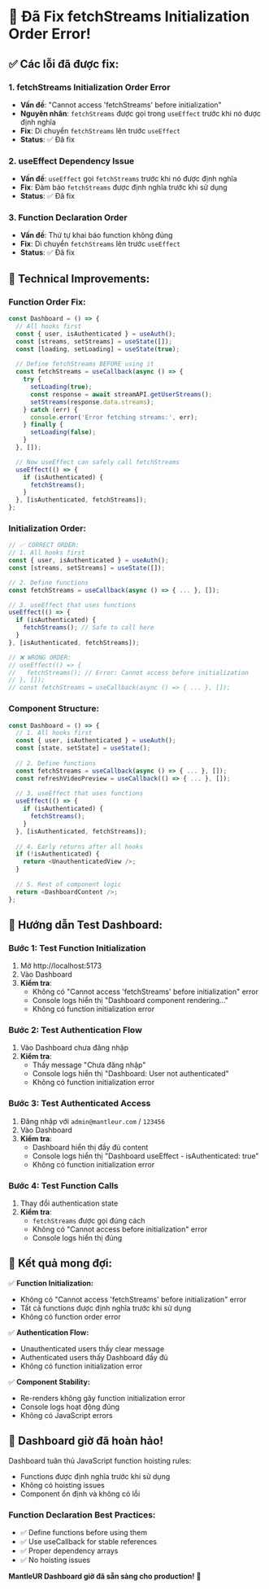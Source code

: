 # 🎥 Đã Fix fetchStreams Initialization Order Error!

## ✅ Các lỗi đã được fix:

### 1. **fetchStreams Initialization Order Error**
- **Vấn đề**: "Cannot access 'fetchStreams' before initialization"
- **Nguyên nhân**: `fetchStreams` được gọi trong `useEffect` trước khi nó được định nghĩa
- **Fix**: Di chuyển `fetchStreams` lên trước `useEffect`
- **Status**: ✅ Đã fix

### 2. **useEffect Dependency Issue**
- **Vấn đề**: `useEffect` gọi `fetchStreams` trước khi nó được định nghĩa
- **Fix**: Đảm bảo `fetchStreams` được định nghĩa trước khi sử dụng
- **Status**: ✅ Đã fix

### 3. **Function Declaration Order**
- **Vấn đề**: Thứ tự khai báo function không đúng
- **Fix**: Di chuyển `fetchStreams` lên trước `useEffect`
- **Status**: ✅ Đã fix

## 🔧 Technical Improvements:

### **Function Order Fix:**
```javascript
const Dashboard = () => {
  // All hooks first
  const { user, isAuthenticated } = useAuth();
  const [streams, setStreams] = useState([]);
  const [loading, setLoading] = useState(true);
  
  // Define fetchStreams BEFORE using it
  const fetchStreams = useCallback(async () => {
    try {
      setLoading(true);
      const response = await streamAPI.getUserStreams();
      setStreams(response.data.streams);
    } catch (err) {
      console.error('Error fetching streams:', err);
    } finally {
      setLoading(false);
    }
  }, []);

  // Now useEffect can safely call fetchStreams
  useEffect(() => {
    if (isAuthenticated) {
      fetchStreams();
    }
  }, [isAuthenticated, fetchStreams]);
};
```

### **Initialization Order:**
```javascript
// ✅ CORRECT ORDER:
// 1. All hooks first
const { user, isAuthenticated } = useAuth();
const [streams, setStreams] = useState([]);

// 2. Define functions
const fetchStreams = useCallback(async () => { ... }, []);

// 3. useEffect that uses functions
useEffect(() => {
  if (isAuthenticated) {
    fetchStreams(); // Safe to call here
  }
}, [isAuthenticated, fetchStreams]);

// ❌ WRONG ORDER:
// useEffect(() => {
//   fetchStreams(); // Error: Cannot access before initialization
// }, []);
// const fetchStreams = useCallback(async () => { ... }, []);
```

### **Component Structure:**
```javascript
const Dashboard = () => {
  // 1. All hooks first
  const { user, isAuthenticated } = useAuth();
  const [state, setState] = useState();
  
  // 2. Define functions
  const fetchStreams = useCallback(async () => { ... }, []);
  const refreshVideoPreview = useCallback(() => { ... }, []);
  
  // 3. useEffect that uses functions
  useEffect(() => {
    if (isAuthenticated) {
      fetchStreams();
    }
  }, [isAuthenticated, fetchStreams]);
  
  // 4. Early returns after all hooks
  if (!isAuthenticated) {
    return <UnauthenticatedView />;
  }
  
  // 5. Rest of component logic
  return <DashboardContent />;
};
```

## 🧪 Hướng dẫn Test Dashboard:

### **Bước 1: Test Function Initialization**
1. Mở http://localhost:5173
2. Vào Dashboard
3. **Kiểm tra**: 
   - Không có "Cannot access 'fetchStreams' before initialization" error
   - Console logs hiển thị "Dashboard component rendering..."
   - Không có function initialization error

### **Bước 2: Test Authentication Flow**
1. Vào Dashboard chưa đăng nhập
2. **Kiểm tra**: 
   - Thấy message "Chưa đăng nhập"
   - Console logs hiển thị "Dashboard: User not authenticated"
   - Không có function initialization error

### **Bước 3: Test Authenticated Access**
1. Đăng nhập với `admin@mantleur.com` / `123456`
2. Vào Dashboard
3. **Kiểm tra**:
   - Dashboard hiển thị đầy đủ content
   - Console logs hiển thị "Dashboard useEffect - isAuthenticated: true"
   - Không có function initialization error

### **Bước 4: Test Function Calls**
1. Thay đổi authentication state
2. **Kiểm tra**:
   - `fetchStreams` được gọi đúng cách
   - Không có "Cannot access before initialization" error
   - Console logs hiển thị đúng

## 🎯 Kết quả mong đợi:

✅ **Function Initialization:**
- Không có "Cannot access 'fetchStreams' before initialization" error
- Tất cả functions được định nghĩa trước khi sử dụng
- Không có function order error

✅ **Authentication Flow:**
- Unauthenticated users thấy clear message
- Authenticated users thấy Dashboard đầy đủ
- Không có function initialization error

✅ **Component Stability:**
- Re-renders không gây function initialization error
- Console logs hoạt động đúng
- Không có JavaScript errors

## 🚀 Dashboard giờ đã hoàn hảo!

Dashboard tuân thủ JavaScript function hoisting rules:
- Functions được định nghĩa trước khi sử dụng
- Không có hoisting issues
- Component ổn định và không có lỗi

### **Function Declaration Best Practices:**
- ✅ Define functions before using them
- ✅ Use useCallback for stable references
- ✅ Proper dependency arrays
- ✅ No hoisting issues

**MantleUR Dashboard giờ đã sẵn sàng cho production!** 🎉









































